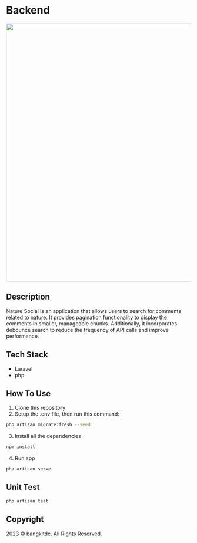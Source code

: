 # Backend

<p align="center">
    <img src="https://github.com/bangkitdc/backend-redcomm-intern/blob/main/assets/be-vid.gif" width=700>
</p>

## Description
Nature Social is an application that allows users to search for comments related to nature. It provides pagination functionality to display the comments in smaller, manageable chunks. Additionally, it incorporates debounce search to reduce the frequency of API calls and improve performance.

## Tech Stack
- Laravel
- php

## How To Use
1. Clone this repository
2. Setup the .env file, then run this command:
```bash
php artisan migrate:fresh --seed
```
3. Install all the dependencies
```bash
npm install
```
4. Run app
```bash 
php artisan serve
```

## Unit Test
```bash 
php artisan test
```

## Copyright
2023 © bangkitdc. All Rights Reserved.
